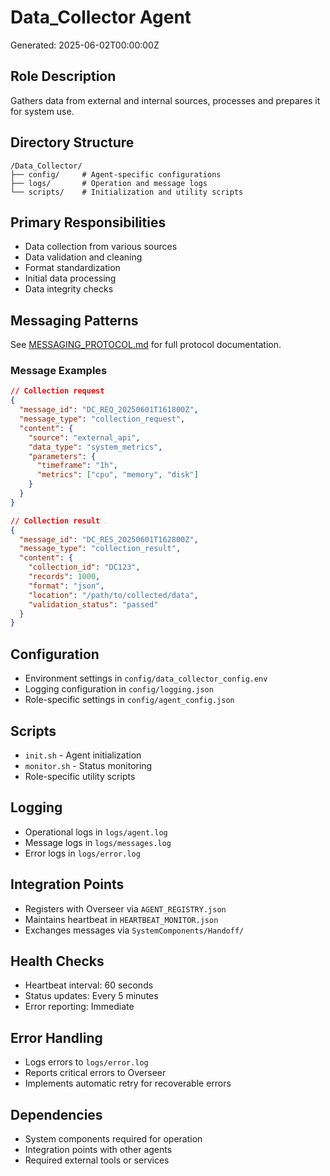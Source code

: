 # Data_Collector Agent
Generated: 2025-06-02T00:00:00Z

## Role Description
Gathers data from external and internal sources, processes and prepares it for system use.

## Directory Structure
```
/Data_Collector/
├── config/     # Agent-specific configurations
├── logs/       # Operation and message logs
└── scripts/    # Initialization and utility scripts
```

## Primary Responsibilities
- Data collection from various sources
- Data validation and cleaning
- Format standardization
- Initial data processing
- Data integrity checks

## Messaging Patterns
See [MESSAGING_PROTOCOL.md](../../SystemComponents/MESSAGING_PROTOCOL.md) for full protocol documentation.

### Message Examples
```json
// Collection request
{
  "message_id": "DC_REQ_20250601T161800Z",
  "message_type": "collection_request",
  "content": {
    "source": "external_api",
    "data_type": "system_metrics",
    "parameters": {
      "timeframe": "1h",
      "metrics": ["cpu", "memory", "disk"]
    }
  }
}

// Collection result
{
  "message_id": "DC_RES_20250601T162800Z",
  "message_type": "collection_result",
  "content": {
    "collection_id": "DC123",
    "records": 1000,
    "format": "json",
    "location": "/path/to/collected/data",
    "validation_status": "passed"
  }
}
```

## Configuration
- Environment settings in `config/data_collector_config.env`
- Logging configuration in `config/logging.json`
- Role-specific settings in `config/agent_config.json`

## Scripts
- `init.sh` - Agent initialization
- `monitor.sh` - Status monitoring
- Role-specific utility scripts

## Logging
- Operational logs in `logs/agent.log`
- Message logs in `logs/messages.log`
- Error logs in `logs/error.log`

## Integration Points
- Registers with Overseer via `AGENT_REGISTRY.json`
- Maintains heartbeat in `HEARTBEAT_MONITOR.json`
- Exchanges messages via `SystemComponents/Handoff/`

## Health Checks
- Heartbeat interval: 60 seconds
- Status updates: Every 5 minutes
- Error reporting: Immediate

## Error Handling
- Logs errors to `logs/error.log`
- Reports critical errors to Overseer
- Implements automatic retry for recoverable errors

## Dependencies
- System components required for operation
- Integration points with other agents
- Required external tools or services
